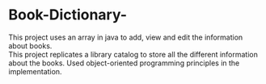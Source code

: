# Book-Dictionary-
This project uses an array in java to add, view and edit the information about books.  
This project replicates a library catalog to store all the different information about the books. 
Used object-oriented programming principles in the implementation.
